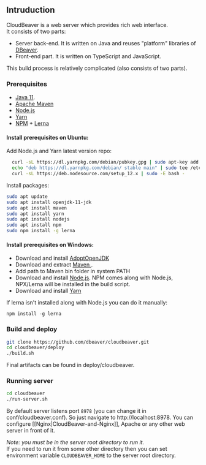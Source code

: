 ## Intruduction

CloudBeaver is a web server which provides rich web interface.  
It consists of two parts:
- Server back-end. It is written on Java and reuses "platform" libraries of <a href="https://github/.com/dbeaver/dbeaver">DBeaver</a>.
- Front-end part. It is written on TypeScript and JavaScript.

This build process is relatively complicated (also consists of two parts).

### Prerequisites

- [Java 11](https://adoptopenjdk.net/?variant=openjdk11&jvmVariant=hotspot).
- [Apache Maven](https://maven.apache.org/download.cgi)
- [Node.js](https://nodejs.org/en/)
- [Yarn](https://classic.yarnpkg.com/en/docs/install#windows-stable)
- [NPM](https://www.npmjs.com/get-npm) + [Lerna](https://www.npmjs.com/package/lerna)

#### Install prerequisites on Ubuntu:

Add Node.js and Yarn latest version repo:
```bash
  curl -sL https://dl.yarnpkg.com/debian/pubkey.gpg | sudo apt-key add -
  echo "deb https://dl.yarnpkg.com/debian/ stable main" | sudo tee /etc/apt/sources.list.d/yarn.list
  curl -sL https://deb.nodesource.com/setup_12.x | sudo -E bash -
```
Install packages:
```bash
sudo apt update
sudo apt install openjdk-11-jdk
sudo apt install maven
sudo apt install yarn
sudo apt install nodejs
sudo apt install npm
sudo npm install -g lerna
```

#### Install prerequisites on Windows:

- Download and install [AdoptOpenJDK](https://adoptopenjdk.net/?variant=openjdk11&jvmVariant=hotspot)
- Download and extract [Maven ](https://maven.apache.org/download.cgi). 
- Add path to Maven bin folder in system PATH
- Download and install [Node.js](https://nodejs.org/en/). NPM comes along with Node.js, NPX/Lerna will be installed in the build script.
- Download and install [Yarn](https://classic.yarnpkg.com/en/docs/install#windows-stable)

If lerna isn't installed along with Node.js you can do it manually:
```
npm install -g lerna
```

### Build and deploy

```bash
git clone https://github.com/dbeaver/cloudbeaver.git
cd cloudbeaver/deploy
./build.sh
```

Final artifacts can be found in deploy/cloudbeaver.

### Running server
```bash
cd cloudbeaver
./run-server.sh
```
By default server listens port `8978` (you can change it in conf/cloudbeaver.conf). So just navigate to http://localhost:8978.
You can configure [[Nginx|CloudBeaver-and-Nginx]], Apache or any other web server in front of it.

*Note: you must be in the server root directory to run it.*  
If you need to run it from some other directory then you can set environment variable `CLOUDBEAVER_HOME` to the server root directory.